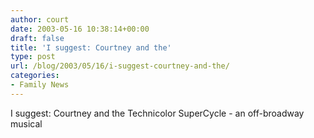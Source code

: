 ```yaml
---
author: court
date: 2003-05-16 10:38:14+00:00
draft: false
title: 'I suggest: Courtney and the'
type: post
url: /blog/2003/05/16/i-suggest-courtney-and-the/
categories:
- Family News
---
```


I suggest: Courtney and the Technicolor SuperCycle - an off-broadway musical
